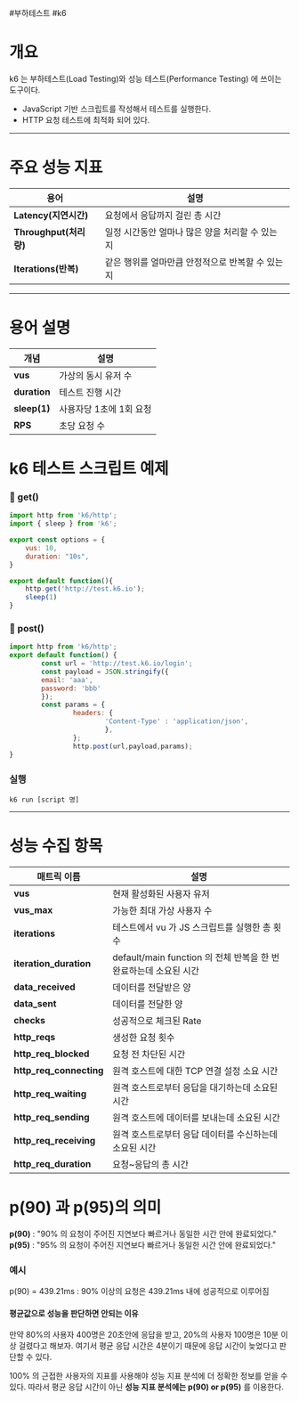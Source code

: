 #부하테스트 #k6

# 개요
 
k6 는 부하테스트(Load Testing)와 성능 테스트(Performance Testing) 에 쓰이는 도구이다.
- JavaScript 기반 스크립트를 작성해서 테스트를 실행한다.
- HTTP 요청 테스트에 최적화 되어 있다.

___

# 주요 성능 지표


| 용어                  | 설명                          |
| ------------------- | --------------------------- |
| **Latency(지연시간)**   | 요청에서 응답까지 걸린 총 시간           |
| **Throughput(처리량)** | 일정 시간동안 얼마나 많은 양을 처리할 수 있는지 |
| **Iterations(반복)**  | 같은 행위를 얼마만큼 안정적으로 반복할 수 있는지 |

___

# 용어 설명

| 개념           | 설명             |
| ------------ | -------------- |
| **vus**      | 가상의 동시 유저 수    |
| **duration** | 테스트 진행 시간      |
| **sleep(1)** | 사용자당 1초에 1회 요청 |
| **RPS**      | 초당 요청 수        |

# k6 테스트 스크립트 예제

### 📌 get()

```javascript
import http from 'k6/http';
import { sleep } from 'k6';

export const options = {
	vus: 10,
	duration: "10s",
}

export default function(){
	http.get('http://test.k6.io');
	sleep(1)
}
```

### 📌 post()

```javascript
import http from 'k6/http';
export default function() {
		const url = 'http://test.k6.io/login';
		const payload = JSON.stringify({
		email: 'aaa',
		password: 'bbb'
		});
		const params = {
				headers: {
						'Content-Type' : 'application/json',
						},
				};
				http.post(url,payload,params);
}
```


### 실행

`k6 run [script 명]`

___

# 성능 수집 항목

| 매트릭 이름                  | 설명                                              |
| ----------------------- | ----------------------------------------------- |
| **vus**                 | 현재 활성화된 사용자 유저                                  |
| **vus_max**             | 가능한 최대 가상 사용자 수                                 |
| **iterations**          | 테스트에서 vu 가 JS 스크립트를 실행한 총 횟수                    |
| **iteration_duration**  | default/main function 의 전체 반복을 한 번 완료하는데 소요된 시간 |
| **data_received**       | 데이터를 전달받은 양                                     |
| **data_sent**           | 데이터를 전달한 양                                      |
| **checks**              | 성공적으로 체크된 Rate                                  |
| **http_reqs**           | 생성한 요청 횟수                                       |
| **http_req_blocked**    | 요청 전 차단된 시간                                     |
| **http_req_connecting** | 원격 호스트에 대한 TCP 연결 설정 소요 시간                      |
| **http_req_waiting**    | 원격 호스트로부터 응답을 대기하는데 소요된 시간                      |
| **http_req_sending**    | 원격 호스트에 데이터를 보내는데 소요된 시간                        |
| **http_req_receiving**  | 원격 호스트로부터 응답 데이터를 수신하는데 소요된 시간                  |
| **http_req_duration**   | 요청~응답의 총 시간                                     |

# p(90) 과 p(95)의 의미

**p(90)** : "90% 의 요청이 주어진 지연보다 빠르거나 동일한 시간 안에 완료되었다."
**p(95)** : "95% 의 요청이 주어진 지연보다 빠르거나 동일한 시간 안에 완료되었다."

### 예시

p(90) = 439.21ms 
:  90% 이상의 요청은 439.21ms 내에 성공적으로 이루어짐


#### 평균값으로 성능을 판단하면 안되는 이유

만약 80%의 사용자 400명은 20초안에 응답을 받고, 20%의 사용자 100명은 10분 이상 걸렸다고 해보자.
여기서 평균 응답 시간은 4분이기 때문에 응답 시간이 늦었다고 판단할 수 있다.

100% 의 근접한 사용자의 지표를 사용해야 성능 지표 분석에 더 정확한 정보를 얻을 수 있다.
따라서 평균 응답 시간이 아닌 **성능 지표 분석에는 p(90) or p(95)** 를 이용한다.
